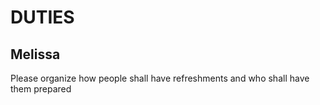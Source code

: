 # DUTIES

## Melissa

Please organize how people shall have refreshments and who shall have them prepared

## 
